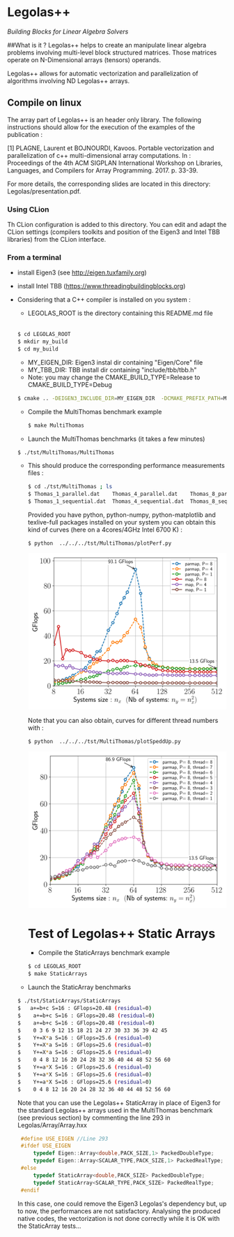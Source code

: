 # Legolas++

*Building Blocks for Linear Algebra Solvers*

##What is it ?
Legolas++ helps to create an manipulate linear algebra problems involving multi-level block structured matrices.
Those matrices operate on N-Dimensional arrays (tensors) operands.

Legolas++ allows for automatic vectorization and parallelization of algorithms involving ND Legolas++ arrays.

 

## Compile on linux
The array part of Legolas++ is an header only library. 
The following instructions should allow for the execution of the examples of the publication : 

<a id="1">[1]</a> 
PLAGNE, Laurent et BOJNOURDI, Kavoos. Portable vectorization and parallelization of c++ multi-dimensional array computations. In : Proceedings of the 4th ACM SIGPLAN International Workshop on Libraries, Languages, and Compilers for Array Programming. 2017. p. 33-39.


For more details, the corresponding slides are located in this directory: Legolas/presentation.pdf.

### Using CLion
Th CLion configuration is added to this directory. You can edit and adapt the CLion settings (compilers toolkits and 
position of the Eigen3 and Intel TBB libraries) from the CLion interface.
### From a terminal
- install Eigen3 (see <http://eigen.tuxfamily.org>)
- install Intel TBB (<https://www.threadingbuildingblocks.org>)
- Considering that a C++ compiler is installed on you system :
    
    - LEGOLAS_ROOT is the directory containing this README.md file
    
    ```bash

    $ cd LEGOLAS_ROOT
    $ mkdir my_build
    $ cd my_build
    ```
  
     - MY_EIGEN_DIR: Eigen3 instal dir containing "Eigen/Core" file
     - MY_TBB_DIR: TBB install dir containing "include/tbb/tbb.h"
     - Note: you may change the CMAKE_BUILD_TYPE=Release to CMAKE_BUILD_TYPE=Debug
     
    ```bash
    $ cmake .. -DEIGEN3_INCLUDE_DIR=MY_EIGEN_DIR  -DCMAKE_PREFIX_PATH=MY_TBB_DIR -DCMAKE_BUILD_TYPE=Release
    ```
  
  - Compile the MultiThomas benchmark example
  
    ```bash
    $ make MultiThomas
    ```
   - Launch the MultiThomas benchmarks (it takes a few minutes)
   
    ```bash
    $ ./tst/MultiThomas/MultiThomas 
    ```
    
  - This should produce the corresponding performance measurements files :
  
    ```bash
    $ cd ./tst/MultiThomas ; ls
    $ Thomas_1_parallel.dat    Thomas_4_parallel.dat    Thomas_8_parallel.dat
    $ Thomas_1_sequential.dat  Thomas_4_sequential.dat  Thomas_8_sequential.dat

    ```
    
    Provided you have python, python-numpy, python-matplotlib and texlive-full packages installed on your
    system you can obtain this kind of curves (here on a 4cores/4GHz Intel 6700 K) :
    
    ```bash
    $ python  ../../../tst/MultiThomas/plotPerf.py    
    ```
    
    ![](Thomas6.png)
    
    Note that you can also obtain, curves for different thread numbers with :
    
    ```bash
    $ python  ../../../tst/MultiThomas/plotSpeddUp.py    
    ```
    
    ![](Thomas_SpUp8.png)
    
    # Test of Legolas++ Static Arrays
    
    - Compile the StaticArrays benchmark example
    
    ```bash
    $ cd LEGOLAS_ROOT
    $ make StaticArrays
    ```
    
   - Launch the StaticArray benchmarks
   
    ```bash
    $ ./tst/StaticArrays/StaticArrays 
    $   a+=b+c S=16 : GFlops=20.48 (residual=0)
    $    a+=b+c S=16 : GFlops=20.48 (residual=0)
    $    a+=b+c S=16 : GFlops=20.48 (residual=0)
    $    0 3 6 9 12 15 18 21 24 27 30 33 36 39 42 45 
    $    Y+=X*a S=16 : GFlops=25.6 (residual=0)
    $    Y+=X*a S=16 : GFlops=25.6 (residual=0)
    $    Y+=X*a S=16 : GFlops=25.6 (residual=0)
    $    0 4 8 12 16 20 24 28 32 36 40 44 48 52 56 60 
    $    Y+=a*X S=16 : GFlops=25.6 (residual=0)
    $    Y+=a*X S=16 : GFlops=25.6 (residual=0)
    $    Y+=a*X S=16 : GFlops=25.6 (residual=0)
    $    0 4 8 12 16 20 24 28 32 36 40 44 48 52 56 60
    ```
  
    
  
  
   Note that you can use the Legolas++ StaticArray in place of Eigen3 for the standard Legolas++ arrays used in the MultiThomas benchmark (see previous section) by commenting the line 293 in Legolas/Array/Array.hxx
    
   ```cpp
    #define USE_EIGEN //Line 293
    #ifdef USE_EIGEN
        typedef Eigen::Array<double,PACK_SIZE,1> PackedDoubleType;
        typedef Eigen::Array<SCALAR_TYPE,PACK_SIZE,1> PackedRealType;
    #else
        typedef StaticArray<double,PACK_SIZE> PackedDoubleType;
        typedef StaticArray<SCALAR_TYPE,PACK_SIZE> PackedRealType;
    #endif
   ```
  
   In this case, one could remove the Eigen3 Legolas's dependency but, up to now, the performances are not satisfactory. Analysing the produced native codes, the vectorization is not done correctly while it is OK with the StaticArray tests...
    

 